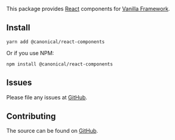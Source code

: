 This package provides [React](https://reactjs.org/) components for [Vanilla Framework](http://vanillaframework.io).

## Install

```shell
yarn add @canonical/react-components
```

Or if you use NPM:

```shell
npm install @canonical/react-components
```

## Issues

Please file any issues at [GitHub](https://github.com/canonical-web-and-design/react-components/issues).

## Contributing

The source can be found on [GitHub](https://github.com/canonical-web-and-design/react-components).
